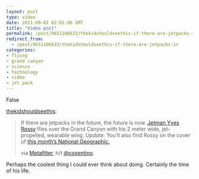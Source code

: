 ```yaml
---
layout: post
type: video
date: 2011-09-01 02:01:06 GMT
title: "Video post"
permalink: /post/9651106633/thekidshouldseethis-if-there-are-jetpacks-in
redirect_from: 
  - /post/9651106633/thekidshouldseethis-if-there-are-jetpacks-in
categories:
- flying
- grand canyon
- science
- technology
- video
- jet pack
---
```

False

<p><a href="http://thekidshouldseethis.com/post/9099118672" class="tumblr_blog">thekidshouldseethis</a>:</p>

<blockquote><p>If there are jetpacks in the future, the future is now. <a href="http://www.jetman.com/?page_id=2">Jetman Yves Rossy</a> flies over the Grand Canyon with his 2 meter wide, jet-propelled, wearable wing. <em>Update:</em> You&#8217;ll also find Rossy on the cover of <a href="http://ngm.nationalgeographic.com/2011/09/personal-flight/shute-text">this month&#8217;s National Geographic.</a></p>
<p>via <a href="http://www.metafilter.com/106582/The-Dream-Of-Flight">Metafilter</a>, h/t <a href="http://twitter.com/#!/cosentino/status/104254887109468160">@cosentino</a>.</p></blockquote>

<p>Perhaps the coolest thing I could ever think about doing. Certainly the time of his life.</p>